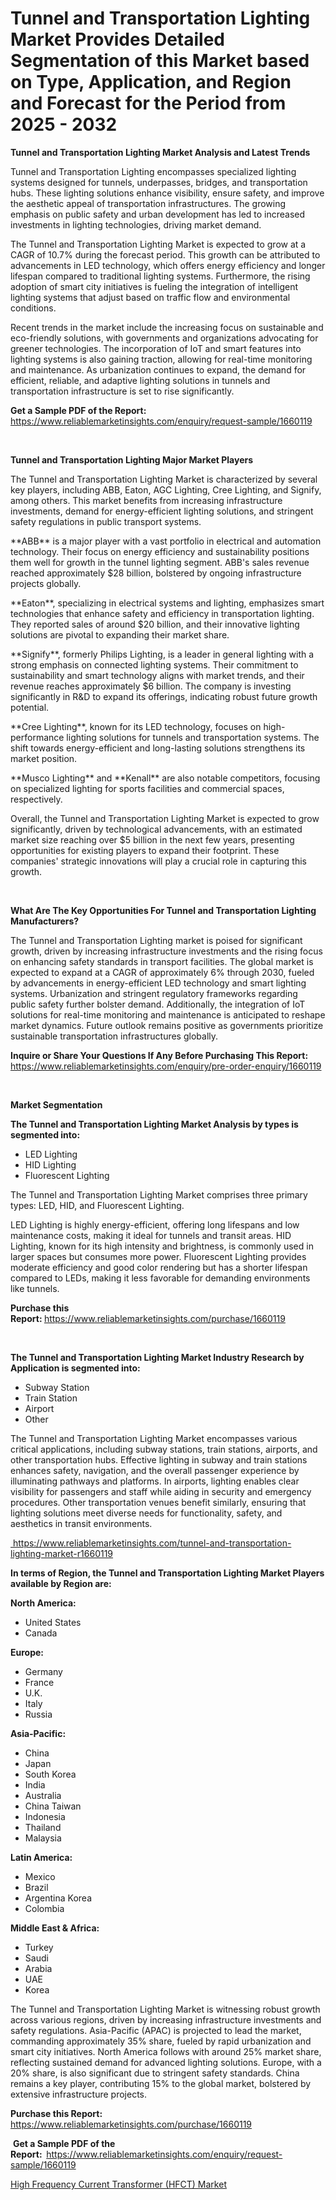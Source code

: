 <p><h1>Tunnel and Transportation Lighting Market Provides Detailed Segmentation of this Market based on Type, Application, and Region and Forecast for the Period from 2025 - 2032</h1></p><p><strong>Tunnel and Transportation Lighting Market Analysis and Latest Trends</strong></p>
<p><p>Tunnel and Transportation Lighting encompasses specialized lighting systems designed for tunnels, underpasses, bridges, and transportation hubs. These lighting solutions enhance visibility, ensure safety, and improve the aesthetic appeal of transportation infrastructures. The growing emphasis on public safety and urban development has led to increased investments in lighting technologies, driving market demand.</p><p>The Tunnel and Transportation Lighting Market is expected to grow at a CAGR of 10.7% during the forecast period. This growth can be attributed to advancements in LED technology, which offers energy efficiency and longer lifespan compared to traditional lighting systems. Furthermore, the rising adoption of smart city initiatives is fueling the integration of intelligent lighting systems that adjust based on traffic flow and environmental conditions.</p><p>Recent trends in the market include the increasing focus on sustainable and eco-friendly solutions, with governments and organizations advocating for greener technologies. The incorporation of IoT and smart features into lighting systems is also gaining traction, allowing for real-time monitoring and maintenance. As urbanization continues to expand, the demand for efficient, reliable, and adaptive lighting solutions in tunnels and transportation infrastructure is set to rise significantly.</p></p>
<p><strong>Get a Sample PDF of the Report:&nbsp;</strong> <a href="https://www.reliablemarketinsights.com/enquiry/request-sample/1660119?utm_campaign=2004&utm_medium=2&utm_source=Github&utm_content=ia&utm_term=17012025&utm_id=tunnel-and-transportation-lighting">https://www.reliablemarketinsights.com/enquiry/request-sample/1660119</a></p>
<p>&nbsp;</p>
<p><strong>Tunnel and Transportation Lighting Major Market Players</strong></p>
<p><p>The Tunnel and Transportation Lighting Market is characterized by several key players, including ABB, Eaton, AGC Lighting, Cree Lighting, and Signify, among others. This market benefits from increasing infrastructure investments, demand for energy-efficient lighting solutions, and stringent safety regulations in public transport systems.</p><p>**ABB** is a major player with a vast portfolio in electrical and automation technology. Their focus on energy efficiency and sustainability positions them well for growth in the tunnel lighting segment. ABB's sales revenue reached approximately $28 billion, bolstered by ongoing infrastructure projects globally.</p><p>**Eaton**, specializing in electrical systems and lighting, emphasizes smart technologies that enhance safety and efficiency in transportation lighting. They reported sales of around $20 billion, and their innovative lighting solutions are pivotal to expanding their market share.</p><p>**Signify**, formerly Philips Lighting, is a leader in general lighting with a strong emphasis on connected lighting systems. Their commitment to sustainability and smart technology aligns with market trends, and their revenue reaches approximately $6 billion. The company is investing significantly in R&D to expand its offerings, indicating robust future growth potential.</p><p>**Cree Lighting**, known for its LED technology, focuses on high-performance lighting solutions for tunnels and transportation systems. The shift towards energy-efficient and long-lasting solutions strengthens its market position. </p><p>**Musco Lighting** and **Kenall** are also notable competitors, focusing on specialized lighting for sports facilities and commercial spaces, respectively. </p><p>Overall, the Tunnel and Transportation Lighting Market is expected to grow significantly, driven by technological advancements, with an estimated market size reaching over $5 billion in the next few years, presenting opportunities for existing players to expand their footprint. These companies' strategic innovations will play a crucial role in capturing this growth.</p></p>
<p>&nbsp;</p>
<p><strong>What Are The Key Opportunities For Tunnel and Transportation Lighting Manufacturers?</strong></p>
<p><p>The Tunnel and Transportation Lighting market is poised for significant growth, driven by increasing infrastructure investments and the rising focus on enhancing safety standards in transport facilities. The global market is expected to expand at a CAGR of approximately 6% through 2030, fueled by advancements in energy-efficient LED technology and smart lighting systems. Urbanization and stringent regulatory frameworks regarding public safety further bolster demand. Additionally, the integration of IoT solutions for real-time monitoring and maintenance is anticipated to reshape market dynamics. Future outlook remains positive as governments prioritize sustainable transportation infrastructures globally.</p></p>
<p><strong>Inquire or Share Your Questions If Any Before Purchasing This Report:</strong> <a href="https://www.reliablemarketinsights.com/enquiry/pre-order-enquiry/1660119?utm_campaign=2004&utm_medium=2&utm_source=Github&utm_content=ia&utm_term=17012025&utm_id=tunnel-and-transportation-lighting">https://www.reliablemarketinsights.com/enquiry/pre-order-enquiry/1660119</a></p>
<p>&nbsp;</p>
<p><strong>Market Segmentation</strong></p>
<p><strong>The Tunnel and Transportation Lighting Market Analysis by types is segmented into:</strong></p>
<p><ul><li>LED Lighting</li><li>HID Lighting</li><li>Fluorescent Lighting</li></ul></p>
<p><p>The Tunnel and Transportation Lighting Market comprises three primary types: LED, HID, and Fluorescent Lighting. </p><p>LED Lighting is highly energy-efficient, offering long lifespans and low maintenance costs, making it ideal for tunnels and transit areas. HID Lighting, known for its high intensity and brightness, is commonly used in larger spaces but consumes more power. Fluorescent Lighting provides moderate efficiency and good color rendering but has a shorter lifespan compared to LEDs, making it less favorable for demanding environments like tunnels.</p></p>
<p><strong>Purchase this Report:&nbsp;</strong><a href="https://www.reliablemarketinsights.com/purchase/1660119?utm_campaign=2004&utm_medium=2&utm_source=Github&utm_content=ia&utm_term=17012025&utm_id=tunnel-and-transportation-lighting">https://www.reliablemarketinsights.com/purchase/1660119</a></p>
<p>&nbsp;</p>
<p><strong>The Tunnel and Transportation Lighting Market Industry Research by Application is segmented into:</strong></p>
<p><ul><li>Subway Station</li><li>Train Station</li><li>Airport</li><li>Other</li></ul></p>
<p><p>The Tunnel and Transportation Lighting Market encompasses various critical applications, including subway stations, train stations, airports, and other transportation hubs. Effective lighting in subway and train stations enhances safety, navigation, and the overall passenger experience by illuminating pathways and platforms. In airports, lighting enables clear visibility for passengers and staff while aiding in security and emergency procedures. Other transportation venues benefit similarly, ensuring that lighting solutions meet diverse needs for functionality, safety, and aesthetics in transit environments.</p></p>
<p><a href="https://www.reliablemarketinsights.com/tunnel-and-transportation-lighting-market-r1660119?utm_campaign=2004&utm_medium=2&utm_source=Github&utm_content=ia&utm_term=17012025&utm_id=tunnel-and-transportation-lighting">&nbsp;https://www.reliablemarketinsights.com/tunnel-and-transportation-lighting-market-r1660119</a></p>
<p><strong>In terms of Region, the Tunnel and Transportation Lighting Market Players available by Region are:</strong></p>
<p>
    <p> <strong> North America: </strong>
        <ul>
            <li>United States</li>
            <li>Canada</li>
        </ul>
        </p> 
    <p> <strong> Europe: </strong>
        <ul>
            <li>Germany</li>
            <li>France</li>
            <li>U.K.</li>
            <li>Italy</li>
            <li>Russia</li>
        </ul>
        </p> 
    <p> <strong> Asia-Pacific: </strong>
        <ul>
            <li>China</li>
            <li>Japan</li>
            <li>South Korea</li>
            <li>India</li>
            <li>Australia</li>
            <li>China Taiwan</li>
            <li>Indonesia</li>
            <li>Thailand</li>
            <li>Malaysia</li>
        </ul>
        </p> 
    <p> <strong> Latin America: </strong>
        <ul>
            <li>Mexico</li>
            <li>Brazil</li>
            <li>Argentina Korea</li>
            <li>Colombia</li>
        </ul>
        </p> 
    <p> <strong> Middle East & Africa: </strong>
        <ul>
            <li>Turkey</li>
            <li>Saudi</li>
            <li>Arabia</li>
            <li>UAE</li>
            <li>Korea</li>
        </ul>
    </p>
    </p>
<p><p>The Tunnel and Transportation Lighting Market is witnessing robust growth across various regions, driven by increasing infrastructure investments and safety regulations. Asia-Pacific (APAC) is projected to lead the market, commanding approximately 35% share, fueled by rapid urbanization and smart city initiatives. North America follows with around 25% market share, reflecting sustained demand for advanced lighting solutions. Europe, with a 20% share, is also significant due to stringent safety standards. China remains a key player, contributing 15% to the global market, bolstered by extensive infrastructure projects.</p></p>
<p><strong>Purchase this Report: </strong><a href="https://www.reliablemarketinsights.com/purchase/1660119?utm_campaign=2004&utm_medium=2&utm_source=Github&utm_content=ia&utm_term=17012025&utm_id=tunnel-and-transportation-lighting">https://www.reliablemarketinsights.com/purchase/1660119</a></p>
<p>&nbsp;<strong>Get a Sample PDF of the Report:&nbsp;&nbsp;</strong><a href="https://www.reliablemarketinsights.com/enquiry/request-sample/1660119?utm_campaign=2004&utm_medium=2&utm_source=Github&utm_content=ia&utm_term=17012025&utm_id=tunnel-and-transportation-lighting">https://www.reliablemarketinsights.com/enquiry/request-sample/1660119</a></p>
<p><strong></strong></p>
<p><p><a href="https://github.com/globismark/Market-Research-Report-List-6/blob/main/high-frequency-current-transformer-hfct-market.md?utm_campaign=2004&utm_medium=2&utm_source=Github&utm_content=ia&utm_term=17012025&utm_id=tunnel-and-transportation-lighting">High Frequency Current Transformer (HFCT) Market</a></p></p>